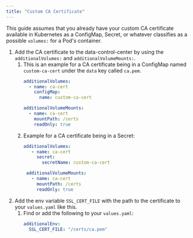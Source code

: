 ```yaml
---
title: "Custom CA Certificate"
---
```


This guide assumes that you already have your custom CA certificate available in Kubernetes as a ConfigMap, Secret, or whatever classifies as a possible `volumes:` for a Pod's container.

1. Add the CA certificate to the data-control-center by using the `additionalVolumes:` and `additionalVolumeMounts:`.
    1. This is an example for a CA certificate being in a ConfigMap named `custom-ca-cert` under the `data` key called `ca.pem`.
        ```yaml
        additionalVolumes:
          - name: ca-cert
            configMap:
              name: custom-ca-cert

        additionalVolumeMounts:
          - name: ca-cert
            mountPath: /certs
            readOnly: true
        ```
    2. Example for a CA certificate being in a Secret:
       ```yaml
       additionalVolumes:
          - name: ca-cert
            secret:
              secretName: custom-ca-cert

        additionalVolumeMounts:
          - name: ca-cert
            mountPath: /certs
            readOnly: true
       ```
2. Add the env variable `SSL_CERT_FILE` with the path to the certificate to your `values.yaml` like this.
   1. Find or add the following to your `values.yaml`:
        ```yaml
        additionalEnv:
          SSL_CERT_FILE: "/certs/ca.pem"
        ```
